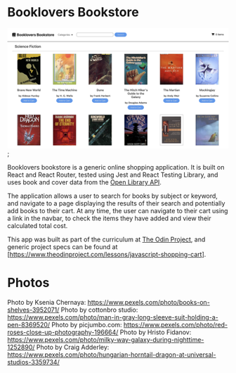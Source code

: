 # Booklovers Bookstore

![Books Page for Science Fiction](./src/img/science-fiction-page.jpg.png);

Booklovers bookstore is a generic online shopping application. It is built on React and React Router, tested using Jest and React Testing Library, and uses book and cover data from the [Open Library API](https://openlibrary.org/dev/docs/api/).

The application allows a user to search for books by subject or keyword, and navigate to a page displaying the results of their search and potentially add books to their cart. At any time, the user can navigate to their cart using a link in the navbar, to check the items they have added and view their calculated total cost.

This app was built as part of the curriculum at [The Odin Project](theodinproject.com), and generic project specs can be found at [https://www.theodinproject.com/lessons/javascript-shopping-cart].

# Photos

Photo by Ksenia Chernaya: https://www.pexels.com/photo/books-on-shelves-3952071/
Photo by cottonbro studio: https://www.pexels.com/photo/man-in-gray-long-sleeve-suit-holding-a-pen-8369520/
Photo by picjumbo.com: https://www.pexels.com/photo/red-roses-close-up-photography-196664/
Photo by Hristo Fidanov: https://www.pexels.com/photo/milky-way-galaxy-during-nighttime-1252890/
Photo by Craig Adderley: https://www.pexels.com/photo/hungarian-horntail-dragon-at-universal-studios-3359734/
